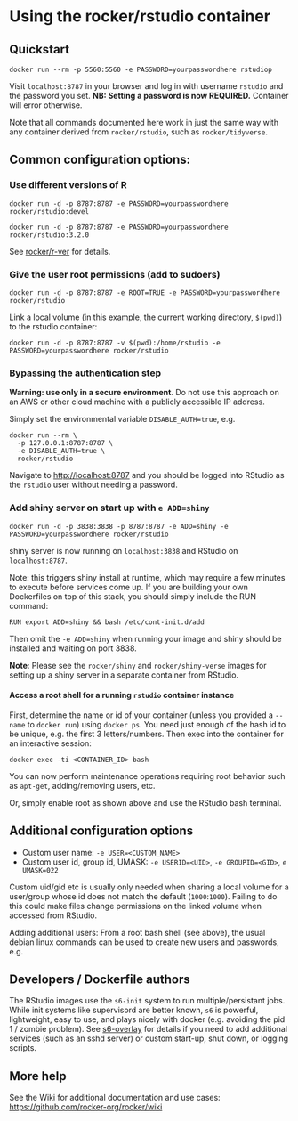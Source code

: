 # Using the rocker/rstudio container

## Quickstart

    docker run --rm -p 5560:5560 -e PASSWORD=yourpasswordhere rstudiop

Visit `localhost:8787` in your browser and log in with username `rstudio` and the password you set. **NB: Setting a password is now REQUIRED.**  Container will error otherwise.


Note that all commands documented here work in just the same way with any container derived from `rocker/rstudio`,
such as `rocker/tidyverse`.  

## Common configuration options:


### Use different versions of R

    docker run -d -p 8787:8787 -e PASSWORD=yourpasswordhere rocker/rstudio:devel

    docker run -d -p 8787:8787 -e PASSWORD=yourpasswordhere rocker/rstudio:3.2.0

See [rocker/r-ver](https://github.com/rocker-org/rocker-versioned) for details.


### Give the user root permissions (add to sudoers)

    docker run -d -p 8787:8787 -e ROOT=TRUE -e PASSWORD=yourpasswordhere rocker/rstudio

Link a local volume (in this example, the current working directory, `$(pwd)`) to the rstudio container:

    docker run -d -p 8787:8787 -v $(pwd):/home/rstudio -e PASSWORD=yourpasswordhere rocker/rstudio

### Bypassing the authentication step

**Warning: use only in a secure environment**.  Do not use this approach on an
AWS or other cloud machine with a publicly accessible IP address. 

Simply set the environmental variable `DISABLE_AUTH=true`, e.g.

```
docker run --rm \
  -p 127.0.0.1:8787:8787 \
  -e DISABLE_AUTH=true \
  rocker/rstudio
```

Navigate to <http://localhost:8787> and you should be logged into RStudio as
the `rstudio` user without needing a password.


### Add shiny server on start up with `e ADD=shiny`

    docker run -d -p 3838:3838 -p 8787:8787 -e ADD=shiny -e PASSWORD=yourpasswordhere rocker/rstudio

shiny server is now running on `localhost:3838` and RStudio on `localhost:8787`.  


Note: this triggers shiny install at runtime, which may require a few minutes to execute before services come up.
If you are building your own Dockerfiles on top of this stack, you should simply include the RUN command:

    RUN export ADD=shiny && bash /etc/cont-init.d/add

Then omit the `-e ADD=shiny` when running your image and shiny should be installed and waiting on port 3838.

**Note**: Please see the `rocker/shiny` and `rocker/shiny-verse` images for
setting up a shiny server in a separate container from RStudio. 


#### Access a root shell for a running `rstudio` container instance

First, determine the name or id of your container (unless you provided a `--name` to `docker run`) using `docker ps`.  You need just enough of the hash id to be unique, e.g. the first 3 letters/numbers.  Then exec into the container for an interactive session:

    docker exec -ti <CONTAINER_ID> bash

You can now perform maintenance operations requiring root behavior such as `apt-get`, adding/removing users, etc.  

Or, simply enable root as shown above and use the RStudio bash terminal.


## Additional configuration options

- Custom user name: `-e USER=<CUSTOM_NAME>`
- Custom user id, group id, UMASK: `-e USERID=<UID>`, `-e GROUPID=<GID>`, `e UMASK=022`


Custom uid/gid etc is usually only needed when sharing a local volume for a user/group whose id does not match the default (`1000`:`1000`).  Failing to do this could make files change permissions on the linked volume when accessed from RStudio. 


Adding additional users:  From a root bash shell (see above), the usual debian linux commands can be used to create new users and passwords, e.g. 

## Developers / Dockerfile authors

The RStudio images use the `s6-init` system to run multiple/persistant jobs.  While init systems like supervisord are better known, `s6` is powerful, lightweight, easy to use, and plays nicely with docker (e.g. avoiding the pid 1 / zombie problem).  See [s6-overlay](https://github.com/just-containers/s6-overlay) for details if you need to add additional services (such as an sshd server) or custom start-up, shut down, or logging scripts.  

## More help

See the Wiki for additional documentation and use cases: <https://github.com/rocker-org/rocker/wiki>


